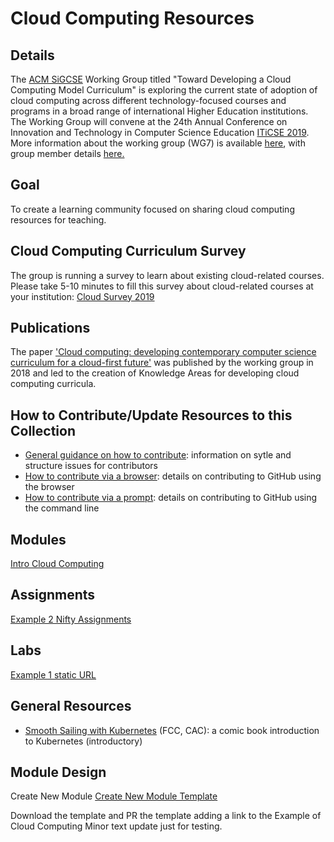 # Cloud Computing Resources

## Details

The [ACM SiGCSE](https://sigcse.org/sigcse/) Working Group titled "Toward Developing a Cloud Computing Model Curriculum" is exploring the current state of adoption of cloud computing across different technology-focused courses and programs in a broad range of international Higher Education institutions. The Working Group will convene at the 24th Annual Conference on Innovation and Technology in Computer Science Education [ITiCSE 2019](https://iticse.acm.org/). More information about the working group (WG7) is available [here](https://iticse.acm.org/working-group-details/#WG7), with group member details [here.](/Core/wgmembers.md)

## Goal

To create a learning community focused on sharing cloud computing resources for teaching.

## Cloud Computing Curriculum Survey 

 The group is running a survey to learn about existing cloud-related courses.  Please take 5-10 minutes to fill this survey about cloud-related courses at your institution: [Cloud Survey 2019](https://forms.gle/MYz2iX5J8UBigwQG7)

## Publications

The paper ['Cloud computing: developing contemporary computer science curriculum for a cloud-first future'](https://dl.acm.org/citation.cfm?id=3295781&dl=ACM&coll=DL) was published by the working group in 2018 and led to the creation of Knowledge Areas for developing cloud computing curricula.

[//]: # (Please add links to your content here)

## How to Contribute/Update Resources to this Collection

* [General guidance on how to contribute](Core/HowToContributeBasic.md): information on sytle and structure issues for contributors
* [How to contribute via a browser](Core/HowToContributeBrowser.md): details on contributing to GitHub using the browser
* [How to contribute via a prompt](Core/HowToContributeCMD.md): details on contributing to GitHub using the command line


## Modules

[Intro Cloud Computing ](https://github.com/cloudcomputingcurricula/Modules-/blob/master/)

## Assignments

[Example 2 Nifty Assignments](http://http://nifty.stanford.edu/)

## Labs

[Example 1 static URL ](https://cloudcomputingcurricula.github.io/)


## General Resources

* [Smooth Sailing with Kubernetes](/Content/k8scomic.md) (FCC, CAC): a comic book introduction to Kubernetes (introductory)

## Module Design

Create New Module
[Create New Module Template](https://github.com/cloudcomputingcurricula/Modules-/blob/master/Module.md)

Download the template and PR the template adding a link to the Example of Cloud Computing
Minor text update just for testing. 
